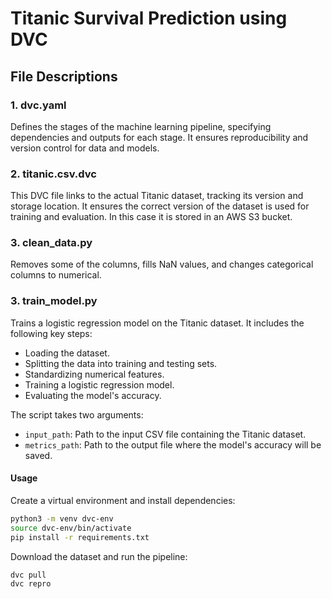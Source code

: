 # Titanic Survival Prediction using DVC

## File Descriptions

### 1. dvc.yaml

Defines the stages of the machine learning pipeline, specifying dependencies and outputs for each stage. It ensures reproducibility and version control for data and models.

### 2. titanic.csv.dvc

This DVC file links to the actual Titanic dataset, tracking its version and storage location. It ensures the correct version of the dataset is used for training and evaluation. In this case it is stored in an AWS S3 bucket.

### 3. clean_data.py

Removes some of the columns, fills NaN values, and changes categorical columns to numerical. 

### 3. train_model.py

Trains a logistic regression model on the Titanic dataset. It includes the following key steps:

- Loading the dataset.
- Splitting the data into training and testing sets.
- Standardizing numerical features.
- Training a logistic regression model.
- Evaluating the model's accuracy.

The script takes two arguments:
- `input_path`: Path to the input CSV file containing the Titanic dataset.
- `metrics_path`: Path to the output file where the model's accuracy will be saved.

#### Usage

Create a virtual environment and install dependencies:

```sh
python3 -m venv dvc-env
source dvc-env/bin/activate
pip install -r requirements.txt
```

Download the dataset and run the pipeline:

```sh
dvc pull
dvc repro
```
